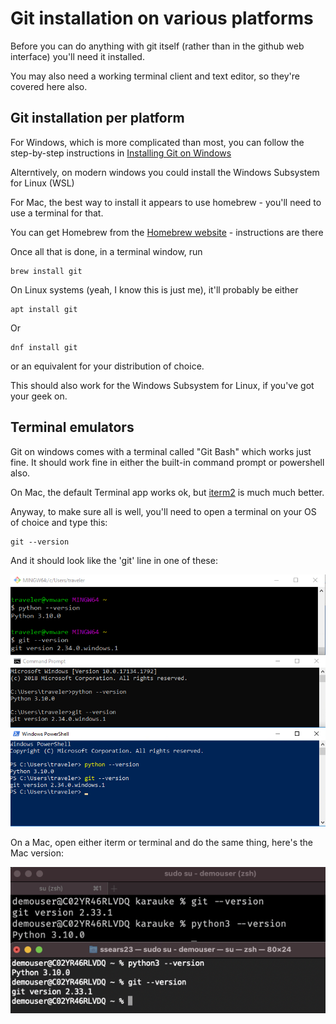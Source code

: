 <!-- markdownlint-disable MD013 MD033 -->
<!-- vim: set tw=100 :-->
# Git installation on various platforms

Before you can do anything with git itself (rather than in the github web interface) you'll need it
installed.

You may also need a working terminal client and text editor, so they're covered here also.

## Git installation per platform

For Windows, which is more complicated than most, you can follow the step-by-step instructions in
[Installing Git on Windows](git-on-windows.md)

Alterntively, on modern windows you could install the Windows Subsystem for Linux (WSL)

For Mac, the best way to install it appears to use homebrew - you'll need to use a terminal for
that.

You can get Homebrew from the [Homebrew website](https://brew.sh/) - instructions are there

Once all that is done, in a terminal window, run

    brew install git

On Linux systems (yeah, I know this is just me), it'll probably be either

    apt install git

Or

    dnf install git

or an equivalent for your distribution of choice.

This should also work for the Windows Subsystem for Linux, if you've got your geek on.

## Terminal emulators

Git on windows comes with a terminal called "Git Bash" which works just fine.
It should work fine in either the built-in command prompt or powershell also.

On Mac, the default Terminal app works ok, but [iterm2](https://iterm2.com/) is much much better.

Anyway, to make sure all is well, you'll need to open a terminal on your OS of choice and type this:

    git --version

And it should look like the 'git' line in one of these:

<img src="images/is-it-all-working-windows.png" max-width="50%">

On a Mac, open either iterm or terminal and do the same thing, here's the Mac version:

<img src="images/is-it-all-working-mac.png" max-width="50%">

